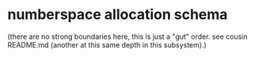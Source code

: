# numberspace allocation schema

(there are no strong boundaries here, this is just a "gut" order. see
cousin README.md (another at this same depth in this subsystem).)
